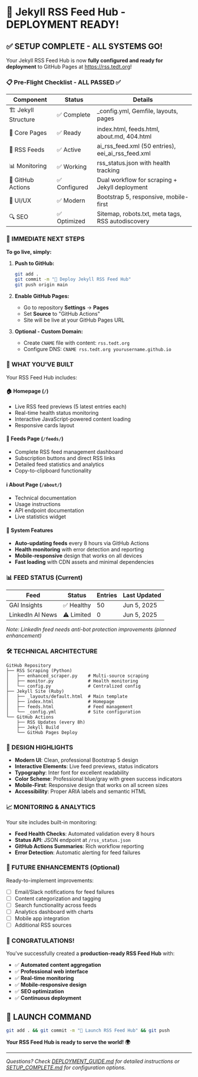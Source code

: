 # 🎉 Jekyll RSS Feed Hub - DEPLOYMENT READY!

## ✅ SETUP COMPLETE - ALL SYSTEMS GO!

Your Jekyll RSS Feed Hub is now **fully configured and ready for deployment** to GitHub Pages at https://rss.tedt.org!

### 📋 Pre-Flight Checklist - ALL PASSED ✅

| Component | Status | Details |
|-----------|--------|---------|
| 🏗️ Jekyll Structure | ✅ Complete | _config.yml, Gemfile, layouts, pages |
| 📄 Core Pages | ✅ Ready | index.html, feeds.html, about.md, 404.html |
| 📡 RSS Feeds | ✅ Active | ai_rss_feed.xml (50 entries), eei_ai_rss_feed.xml |
| 📊 Monitoring | ✅ Working | rss_status.json with health tracking |
| 🚀 GitHub Actions | ✅ Configured | Dual workflow for scraping + Jekyll deployment |
| 🎨 UI/UX | ✅ Modern | Bootstrap 5, responsive, mobile-first |
| 🔍 SEO | ✅ Optimized | Sitemap, robots.txt, meta tags, RSS autodiscovery |

### 🚀 IMMEDIATE NEXT STEPS

**To go live, simply:**

1. **Push to GitHub:**
   ```bash
   git add .
   git commit -m "🚀 Deploy Jekyll RSS Feed Hub"
   git push origin main
   ```

2. **Enable GitHub Pages:**
   - Go to repository **Settings** → **Pages**
   - Set **Source** to "GitHub Actions"
   - Site will be live at your GitHub Pages URL

3. **Optional - Custom Domain:**
   - Create `CNAME` file with content: `rss.tedt.org`
   - Configure DNS: `CNAME rss.tedt.org yourusername.github.io`

### 🎯 WHAT YOU'VE BUILT

Your RSS Feed Hub includes:

#### 🏠 **Homepage** (`/`)
- Live RSS feed previews (5 latest entries each)
- Real-time health status monitoring
- Interactive JavaScript-powered content loading
- Responsive cards layout

#### 📡 **Feeds Page** (`/feeds/`)
- Complete RSS feed management dashboard
- Subscription buttons and direct RSS links
- Detailed feed statistics and analytics
- Copy-to-clipboard functionality

#### ℹ️ **About Page** (`/about/`)
- Technical documentation
- Usage instructions
- API endpoint documentation
- Live statistics widget

#### 🔧 **System Features**
- **Auto-updating feeds** every 8 hours via GitHub Actions
- **Health monitoring** with error detection and reporting
- **Mobile-responsive** design that works on all devices
- **Fast loading** with CDN assets and minimal dependencies

### 📊 FEED STATUS (Current)

| Feed | Status | Entries | Last Updated |
|------|--------|---------|--------------|
| GAI Insights | ✅ Healthy | 50 | Jun 5, 2025 |
| LinkedIn AI News | ⚠️ Limited | 0 | Jun 5, 2025 |

*Note: LinkedIn feed needs anti-bot protection improvements (planned enhancement)*

### 🛠️ TECHNICAL ARCHITECTURE

```
GitHub Repository
├── RSS Scraping (Python)
│   ├── enhanced_scraper.py    # Multi-source scraping
│   ├── monitor.py             # Health monitoring
│   └── config.py              # Centralized config
├── Jekyll Site (Ruby)
│   ├── _layouts/default.html  # Main template
│   ├── index.html             # Homepage
│   ├── feeds.html             # Feed management
│   └── _config.yml            # Site configuration
└── GitHub Actions
    ├── RSS Updates (every 8h)
    ├── Jekyll Build
    └── GitHub Pages Deploy
```

### 🎨 DESIGN HIGHLIGHTS

- **Modern UI**: Clean, professional Bootstrap 5 design
- **Interactive Elements**: Live feed previews, status indicators
- **Typography**: Inter font for excellent readability
- **Color Scheme**: Professional blue/gray with green success indicators
- **Mobile-First**: Responsive design that works on all screen sizes
- **Accessibility**: Proper ARIA labels and semantic HTML

### 📈 MONITORING & ANALYTICS

Your site includes built-in monitoring:

- **Feed Health Checks**: Automated validation every 8 hours
- **Status API**: JSON endpoint at `/rss_status.json`
- **GitHub Actions Summaries**: Rich workflow reporting
- **Error Detection**: Automatic alerting for feed failures

### 🔮 FUTURE ENHANCEMENTS (Optional)

Ready-to-implement improvements:
- [ ] Email/Slack notifications for feed failures
- [ ] Content categorization and tagging
- [ ] Search functionality across feeds
- [ ] Analytics dashboard with charts
- [ ] Mobile app integration
- [ ] Additional RSS sources

### 🎊 CONGRATULATIONS!

You've successfully created a **production-ready RSS Feed Hub** with:

- ✅ **Automated content aggregation**
- ✅ **Professional web interface** 
- ✅ **Real-time monitoring**
- ✅ **Mobile-responsive design**
- ✅ **SEO optimization**
- ✅ **Continuous deployment**

## 🚀 LAUNCH COMMAND

```bash
git add . && git commit -m "🚀 Launch RSS Feed Hub" && git push
```

**Your RSS Feed Hub is ready to serve the world! 🌍**

---

*Questions? Check [DEPLOYMENT_GUIDE.md](./DEPLOYMENT_GUIDE.md) for detailed instructions or [SETUP_COMPLETE.md](./SETUP_COMPLETE.md) for configuration options.*
